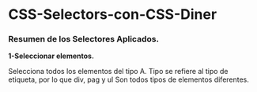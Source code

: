 # CSS-Selectors-con-CSS-Diner


### Resumen de los Selectores Aplicados.



 **1-Seleccionar elementos.**

Selecciona todos los elementos del tipo A. Tipo se refiere al tipo de etiqueta, por lo que div, pag y ul Son todos tipos de elementos diferentes.
